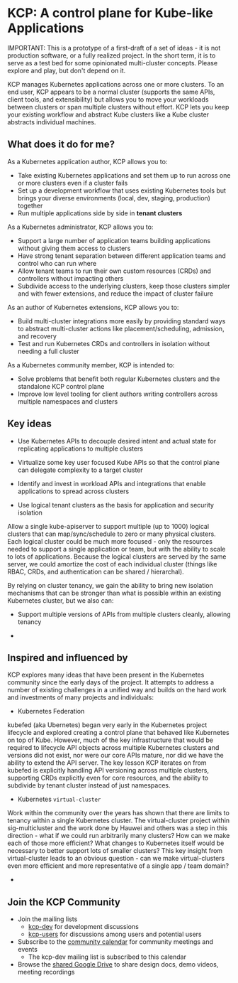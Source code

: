 # KCP: A control plane for Kube-like Applications

IMPORTANT: This is a prototype of a first-draft of a set of ideas - it is not production software, or a fully realized project. In the short term, it is to serve as a test bed for some opinionated multi-cluster concepts. Please explore and play, but don't depend on it.

KCP manages Kubernetes applications across one or more clusters. To an end user, KCP appears to be a normal cluster (supports the same APIs, client tools, and extensibility) but allows you to move your workloads between clusters or span multiple clusters without effort. KCP lets you keep your existing workflow and abstract Kube clusters like a Kube cluster abstracts individual machines.

## What does it do for me?

As a Kubernetes application author, KCP allows you to:

* Take existing Kubernetes applications and set them up to run across one or more clusters even if a cluster fails
* Set up a development workflow that uses existing Kubernetes tools but brings your diverse environments (local, dev, staging, production) together
* Run multiple applications side by side in **tenant clusters**

As a Kubernetes administrator, KCP allows you to:

* Support a large number of application teams building applications without giving them access to clusters
* Have strong tenant separation between different application teams and control who can run where
* Allow tenant teams to run their own custom resources (CRDs) and controllers without impacting others
* Subdivide access to the underlying clusters, keep those clusters simpler and with fewer extensions, and reduce the impact of cluster failure

As an author of Kubernetes extensions, KCP allows you to:

* Build multi-cluster integrations more easily by providing standard ways to abstract multi-cluster actions like placement/scheduling, admission, and recovery
* Test and run Kubernetes CRDs and controllers in isolation without needing a full cluster


As a Kubernetes community member, KCP is intended to:

* Solve problems that benefit both regular Kubernetes clusters and the standalone KCP control plane
* Improve low level tooling for client authors writing controllers across multiple namespaces and clusters


## Key ideas

* Use Kubernetes APIs to decouple desired intent and actual state for replicating applications to multiple clusters

* Virtualize some key user focused Kube APIs so that the control plane can delegate complexity to a target cluster

* Identify and invest in workload APIs and integrations that enable applications to spread across clusters

* Use logical tenant clusters as the basis for application and security isolation

Allow a single kube-apiserver to support multiple (up to 1000) logical clusters that can map/sync/schedule to zero or many physical clusters. Each logical cluster could be much more focused - only the resources needed to support a single application or team, but with the ability to scale to lots of applications. Because the logical clusters are served by the same server, we could amortize the cost of each individual cluster (things like RBAC, CRDs, and authentication can be shared / hierarchal).

By relying on cluster tenancy, we gain the ability to bring new isolation mechanisms that can be stronger than what is possible within an existing Kubernetes cluster, but we also can:

* Support multiple versions of APIs from multiple clusters cleanly, allowing tenancy

* 


## Inspired and influenced by

KCP explores many ideas that have been present in the Kubernetes community since the early days of the project. It attempts to address a number of existing challenges in a unified way and builds on the hard work and investments of many projects and individuals:

* Kubernetes Federation

kubefed (aka Ubernetes) began very early in the Kubernetes project lifecycle and explored creating a control plane that behaved like Kubernetes on top of Kube. However, much of the key infrastructure that would be required to lifecycle API objects across multiple Kubernetes clusters and versions did not exist, nor were our core APIs mature, nor did we have the ability to extend the API server. The key lesson KCP iterates on from kubefed is explicitly handling API versioning across multiple clusters, supporting CRDs explicitly even for core resources, and the ability to subdivide by tenant cluster instead of just namespaces.

* Kubernetes `virtual-cluster`

Work within the community over the years has shown that there are limits to tenancy within a single Kubernetes cluster. The virtual-cluster project within sig-multicluster and the work done by Hauwei and others was a step in this direction - what if we could run arbitrarily many clusters?  How can we make each of those more efficient?  What changes to Kubernetes itself would be necessary to better support lots of smaller clusters?  This key insight from virtual-cluster leads to an obvious question - can we make virtual-clusters even more efficient and more representative of a single app / team domain?

* 

## Join the KCP Community

- Join the mailing lists
    - [kcp-dev](https://groups.google.com/g/kcp-dev) for development discussions
    - [kcp-users](https://groups.google.com/g/kcp-users) for discussions among users and potential users
- Subscribe to the [community calendar](https://calendar.google.com/calendar/embed?src=ujjomvk4fa9fgdaem32afgl7g0%40group.calendar.google.com) for community meetings and events
    - The kcp-dev mailing list is subscribed to this calendar
- Browse the [shared Google Drive](https://drive.google.com/drive/folders/1FN7AZ_Q1CQor6eK0gpuKwdGFNwYI517M?usp=sharing) to share design docs, demo videos, meeting recordings
